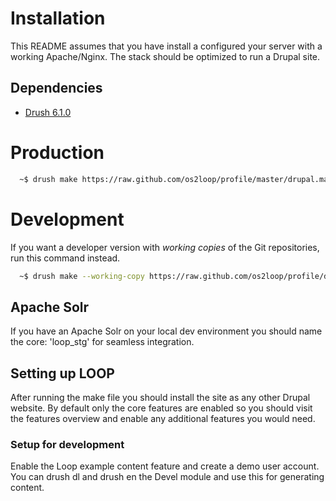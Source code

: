 # Installation
This README assumes that you have install a configured your server with a
working Apache/Nginx. The stack should be optimized to run a Drupal site.

## Dependencies
* [Drush 6.1.0](https://github.com/drush-ops/drush)

# Production
```sh
  ~$ drush make https://raw.github.com/os2loop/profile/master/drupal.make loop
```

# Development
If you want a developer version with _working copies_ of the Git repositories,
run this command instead.

```sh
  ~$ drush make --working-copy https://raw.github.com/os2loop/profile/development/drupal.make loop
```

## Apache Solr
If you have an Apache Solr on your local dev environment you should name the core: 'loop_stg' for seamless integration.

## Setting up LOOP
After running the make file you should install the site as any other Drupal website.
By default only the core features are enabled so you should visit the features overview and enable any additional features you would need.

### Setup for development
Enable the Loop example content feature and create a demo user account.
You can drush dl and drush en the Devel module and use this for generating content.
